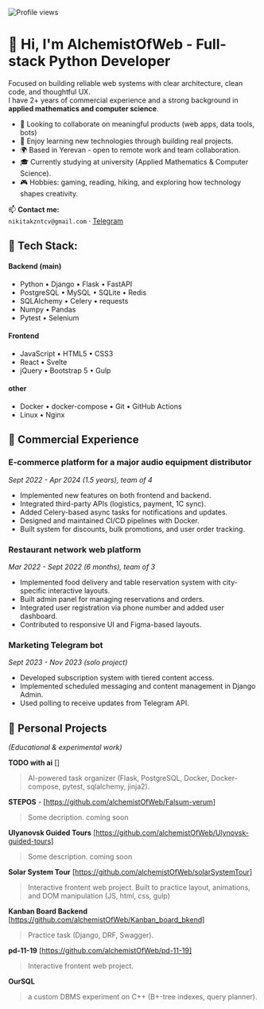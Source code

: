 ![Profile views](https://komarev.com/ghpvc/?username=alchemistOfWeb)

# 👋 Hi, I'm AlchemistOfWeb - Full-stack Python Developer

Focused on building reliable web systems with clear architecture, clean code, and thoughtful UX.  
I have 2+ years of commercial experience and a strong background in **applied mathematics and computer science**.


- 🎯 Looking to collaborate on meaningful products (web apps, data tools, bots)
- 🧠 Enjoy learning new technologies through building real projects. 
- 🌍 Based in Yerevan - open to remote work and team collaboration.
- 🎓 Currently studying at university (Applied Mathematics & Computer Science).
- 🎮 Hobbies: gaming, reading, hiking, and exploring how technology shapes creativity.

📫 **Contact me:**  
`nikitakzntcv@gmail.com` · [Telegram](https://t.me/Nikitas_ascendance)

## 🧰 Tech Stack:

#### Backend (main)
- Python • Django • Flask • FastAPI
- PostgreSQL • MySQL • SQLite • Redis
- SQLAlchemy • Celery • requests
- Numpy • Pandas
- Pytest • Selenium

#### Frontend
- JavaScript • HTML5 • CSS3
- React • Svelte
- jQuery • Bootstrap 5 • Gulp

#### other
- Docker • docker-compose • Git • GitHub Actions
- Linux • Nginx


## 💼 Commercial Experience

### **E-commerce platform for a major audio equipment distributor**  
_Sept 2022 - Apr 2024 (1.5 years), team of 4_  
- Implemented new features on both frontend and backend.  
- Integrated third-party APIs (logistics, payment, 1C sync).  
- Added Celery-based async tasks for notifications and updates.  
- Designed and maintained CI/CD pipelines with Docker.  
- Built system for discounts, bulk promotions, and user order tracking.

### **Restaurant network web platform**  
_Mar 2022 - Sept 2022 (6 months), team of 3_  
- Implemented food delivery and table reservation system with city-specific interactive layouts.  
- Built admin panel for managing reservations and orders.  
- Integrated user registration via phone number and added user dashboard.  
- Contributed to responsive UI and Figma-based layouts.

### **Marketing Telegram bot**  
_Sept 2023 - Nov 2023 (solo project)_  
- Developed subscription system with tiered content access.  
- Implemented scheduled messaging and content management in Django Admin.  
- Used polling to receive updates from Telegram API.

## 🧩 Personal Projects
*(Educational & experimental work)*

**TODO with ai** []
> AI-powered task organizer (Flask, PostgreSQL, Docker, Docker-compose, pytest, sqlalchemy, jinja2).  

**STEPOS** - [https://github.com/alchemistOfWeb/Falsum-verum]
> Some decription. coming soon
  
**Ulyanovsk Guided Tours** [https://github.com/alchemistOfWeb/Ulynovsk-guided-tours]
> Some description. coming soon
  
**Solar System Tour** [https://github.com/alchemistOfWeb/solarSystemTour]
> Interactive frontent web project. Built to practice layout, animations, and DOM manipulation (JS, html, css, gulp)
  
**Kanban Board Backend** [https://github.com/alchemistOfWeb/Kanban_board_bkend]
> Practice task (Django, DRF, Swagger).

**pd-11-19** [https://github.com/alchemistOfWeb/pd-11-19]
> Interactive frontent web project.
  
**OurSQL**
> a custom DBMS experiment on C++ (B+-tree indexes, query planner).  
  

<!---
## 📈 GitHub Stats

![GitHub Stats](https://github-readme-stats.vercel.app/api?username=alchemistOfWeb&show_icons=true)
![Top Langs](https://github-readme-stats.vercel.app/api/top-langs/?username=alchemistOfWeb&layout=compact)
![Streak](https://streak-stats.demolab.com?user=alchemistOfWeb)


## Portfolio

| Проект | Описание |
|--------|----------|
| [Solar System Tour](https://github.com/alchemistOfWeb/solarSystemTour) | Интерактивный тур по солнечной системе (Django + JS) |
| [Film Base](https://github.com/alchemistOfWeb/film_base)               | База данных фильмов с поиском / рейтингами |
| [Kanban Board Backend](https://github.com/alchemistOfWeb/Kanban_board_bkend) | Бэкенд-сервис для канбан-доски (FastAPI + PostgreSQL) |
| [Checklist Service](https://github.com/alchemistOfWeb/checklist_service) | Сервис чек-листов с автосохранением и API |
| [Opinion Scrapper](https://github.com/alchemistOfWeb/opinion_scrapper_project) | Скрипт-парсер мнений/отзывов с сайтов, экспорт в CSV |
--->

<!---
alchemistOfWeb/alchemistOfWeb is a ✨ special ✨ repository because its `README.md` (this file) appears on your GitHub profile.
You can click the Preview link to take a look at your changes.
--->

